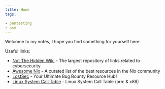```yaml
---
title: Home
tags:

- pentesting
- asm
---
```


Welcome to my notes, I hope you find something for yourself here.

Useful links:

- [Not The Hidden Wiki](https://github.com/qrxnz/NTHW) - The largest repository of links related to cybersecurity
- [Awesome Nix](https://nix-community.github.io/awesome-nix/) - A curated list of the best resources in the Nix community
- [LostSec](https://lostsec.xyz/) - Your Ultimate Bug Bounty Resource Hub!
- [Linux System Call Table](https://chromium.googlesource.com/chromiumos/docs/+/master/constants/syscalls.md#arm-32_bit_EABI) - Linux System Call Table (arm & x86)
